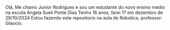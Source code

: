   Olá, Me chamo Junior Rodrigues e sou um estudante do novo ensino medio na escola Angela Sueli Ponte Dias
  Tenho 16 anos, farei 17 em dezembro de 29/10/2024
  Estou fazendo este repositorio na aula de Robotica, professor: Glaucio.
